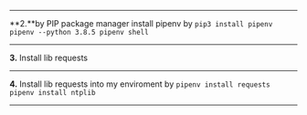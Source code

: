 ***
**2.**by PIP package manager install pipenv by `pip3 install pipenv pipenv --python 3.8.5 pipenv shell`
***
**3.** Install lib requests 
***
**4.** Install lib requests into my enviroment by `pipenv install requests pipenv install ntplib`
*** 
